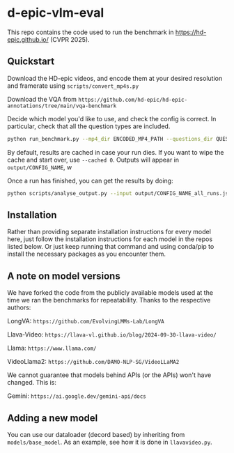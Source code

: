 # d-epic-vlm-eval

This repo contains the code used to run the benchmark in https://hd-epic.github.io/ (CVPR 2025). 

## Quickstart

Download the HD-epic videos, and encode them at your desired resolution and framerate using `scripts/convert_mp4s.py`

Download the VQA from `https://github.com/hd-epic/hd-epic-annotations/tree/main/vqa-benchmark`

Decide which model you'd like to use, and check the config is correct. In particular, check that all the question types are included.

```bash
python run_benchmark.py --mp4_dir ENCODED_MP4_PATH --questions_dir QUESTIONS_PATH --config CONFIG_PATH
```

By default, results are cached in case your run dies. If you want to wipe the cache and start over, use ```--cached 0```. Outputs will appear in ```output/CONFIG_NAME```, w

Once a run has finished, you can get the results by doing:

```bash
python scripts/analyse_output.py --input output/CONFIG_NAME_all_runs.json
```

## Installation

Rather than providing separate installation instructions for every model here, just follow the installation instructions for each model in the repos listed below. Or just keep running that command and using conda/pip to install the necessary packages as you encounter them.

## A note on model versions

We have forked the code from the publicly available models used at the time we ran the benchmarks for repeatability. Thanks to the respective authors:

LongVA: `https://github.com/EvolvingLMMs-Lab/LongVA`

Llava-Video: `https://llava-vl.github.io/blog/2024-09-30-llava-video/`

Llama: `https://www.llama.com/`

VideoLlama2: `https://github.com/DAMO-NLP-SG/VideoLLaMA2`

We cannot guarantee that models behind APIs (or the APIs) won't have changed. This is:

Gemini: `https://ai.google.dev/gemini-api/docs`

## Adding a new model

You can use our dataloader (decord based) by inheriting from `models/base_model`. As an example, see how it is done in `llavavideo.py`.